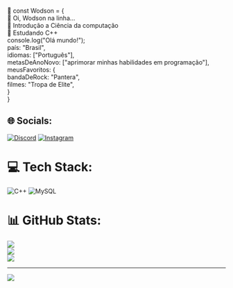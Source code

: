 💫 const Wodson = {<br>👋 Oi, Wodson na linha...<br>👀 Introdução a Ciência da computação<br>🌱 Estudando C++<br> console.log("Olá mundo!");<br>país: "Brasil", <br>idiomas: ["Português"],<br>metasDeAnoNovo: ["aprimorar minhas habilidades em programação"],<br>      meusFavoritos: { <br>      bandaDeRock: "Pantera",<br>      filmes: "Tropa de Elite",<br>      }<br>}<br>


## 🌐 Socials:
[![Discord](https://img.shields.io/badge/Discord-%237289DA.svg?logo=discord&logoColor=white)](htttps://discord.gg/woth#4322) [![Instagram](https://img.shields.io/badge/Instagram-%23E4405F.svg?logo=Instagram&logoColor=white)](https://instagram.com/@alca_massa_alvo) 

# 💻 Tech Stack:
![C++](https://img.shields.io/badge/c++-%2300599C.svg?style=for-the-badge&logo=c%2B%2B&logoColor=white) ![MySQL](https://img.shields.io/badge/mysql-%2300f.svg?style=for-the-badge&logo=mysql&logoColor=white)
# 📊 GitHub Stats:
![](https://github-readme-stats.vercel.app/api?username=Wodson-OSF&theme=blue-green&hide_border=false&include_all_commits=false&count_private=false)<br/>
![](https://github-readme-streak-stats.herokuapp.com/?user=Wodson-OSF&theme=blue-green&hide_border=false)<br/>
![](https://github-readme-stats.vercel.app/api/top-langs/?username=Wodson-OSF&theme=blue-green&hide_border=false&include_all_commits=false&count_private=false&layout=compact)

---
[![](https://visitcount.itsvg.in/api?id=Wodson-OSF&icon=0&color=0)](https://visitcount.itsvg.in)

<!-- Proudly created with GPRM ( https://gprm.itsvg.in ) -->
